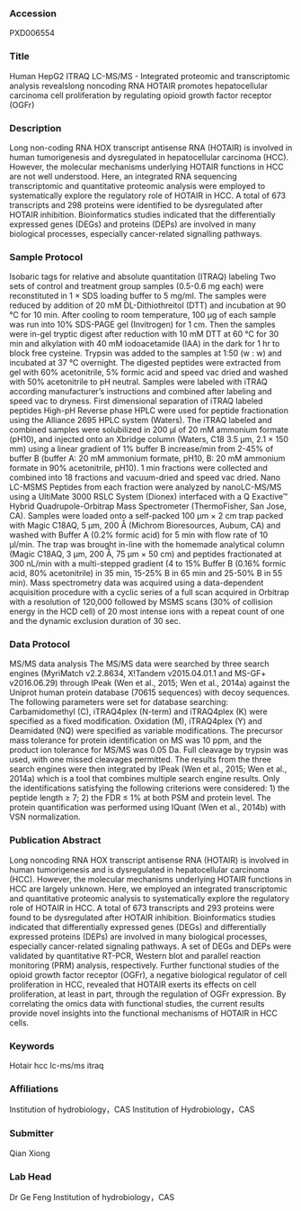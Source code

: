 ### Accession
PXD006554

### Title
Human HepG2 ITRAQ LC-MS/MS -  Integrated proteomic and transcriptomic analysis revealslong noncoding RNA HOTAIR promotes hepatocellular carcinoma cell proliferation by regulating opioid growth factor receptor (OGFr)

### Description
Long non-coding RNA HOX transcript antisense RNA (HOTAIR) is involved in human tumorigenesis and dysregulated in hepatocellular carcinoma (HCC). However, the molecular mechanisms underlying HOTAIR functions in HCC are not well understood. Here, an integrated RNA sequencing transcriptomic and quantitative proteomic analysis were employed to systematically explore the regulatory role of HOTAIR in HCC. A total of 673 transcripts and 298 proteins were identified to be dysregulated after HOTAIR inhibition. Bioinformatics studies indicated that the differentially expressed genes (DEGs) and proteins (DEPs) are involved in many biological processes, especially cancer-related signalling pathways.

### Sample Protocol
Isobaric tags for relative and absolute quantitation (ITRAQ) labeling Two sets of control and treatment group samples (0.5-0.6 mg each) were reconstituted in 1 × SDS loading buffer to 5 mg/ml. The samples were reduced by addition of 20 mM DL-Dithiothreitol (DTT) and incubation at 90 °C for 10 min. After cooling to room temperature, 100 μg of each sample was run into 10% SDS-PAGE gel (Invitrogen) for 1 cm. Then the samples were in-gel tryptic digest after reduction with 10 mM DTT at 60 °C for 30 min and alkylation with 40 mM iodoacetamide (IAA) in the dark for 1 hr to block free cysteine. Trypsin was added to the samples at 1:50 (w : w) and incubated at 37 °C overnight. The digested peptides were extracted from gel with 60% acetonitrile, 5% formic acid and speed vac dried and washed with 50% acetonitrile to pH neutral. Samples were labeled with iTRAQ according manufacturer’s instructions and combined after labeling and speed vac to dryness. First dimensional separation of iTRAQ labeled peptides High-pH Reverse phase HPLC were used for peptide fractionation using the Alliance 2695 HPLC system (Waters). The iTRAQ labeled and combined samples were solubilized in 200 µl of 20 mM ammonium formate (pH10), and injected onto an Xbridge column (Waters, C18 3.5 µm, 2.1 × 150 mm) using a linear gradient of 1% buffer B increase/min from 2-45% of buffer B (buffer A: 20 mM ammonium formate, pH10, B: 20 mM ammonium formate in 90% acetonitrile, pH10). 1 min fractions were collected and combined into 18 fractions and vacuum-dried and speed vac dried. Nano LC-MSMS Peptides from each fraction were analyzed by nanoLC-MS/MS using a UltiMate 3000 RSLC System (Dionex) interfaced with a Q Exactive™ Hybrid Quadrupole-Orbitrap Mass Spectrometer (ThermoFisher, San Jose, CA). Samples were loaded onto a self-packed 100 µm × 2 cm trap packed with Magic C18AQ, 5 µm, 200 Å (Michrom Bioresources, Aubum, CA) and washed with Buffer A (0.2% formic acid) for 5 min with flow rate of 10 μl/min. The trap was brought in-line with the homemade analytical column (Magic C18AQ, 3 µm, 200 Å, 75 µm × 50 cm) and peptides fractionated at 300 nL/min with a multi-stepped gradient (4 to 15% Buffer B (0.16% formic acid, 80% acetonitrile) in 35 min, 15-25% B in 65 min and 25-50% B in 55 min). Mass spectrometry data was acquired using a data-dependent acquisition procedure with a cyclic series of a full scan acquired in Orbitrap with a resolution of 120,000 followed by MSMS scans (30% of collision energy in the HCD cell) of 20 most intense ions with a repeat count of one and the dynamic exclusion duration of 30 sec.

### Data Protocol
MS/MS data analysis The MS/MS data were searched by three search engines (MyriMatch v2.2.8634, X!Tandem v2015.04.01.1 and MS-GF+ v2016.06.29) through IPeak (Wen et al., 2015; Wen et al., 2014a) against the Uniprot human protein database (70615 sequences) with decoy sequences. The following parameters were set for database searching: Carbamidomethyl (C), iTRAQ4plex (N-term) and iTRAQ4plex (K) were specified as a fixed modification. Oxidation (M), iTRAQ4plex (Y) and Deamidated (NQ) were specified as variable modifications. The precursor mass tolerance for protein identification on MS was 10 ppm, and the product ion tolerance for MS/MS was 0.05 Da. Full cleavage by trypsin was used, with one missed cleavages permitted. The results from the three search engines were then integrated by IPeak (Wen et al., 2015; Wen et al., 2014a) which is a tool that combines multiple search engine results. Only the identifications satisfying the following criterions were considered: 1) the peptide length ≥ 7; 2) the FDR ≤ 1% at both PSM and protein level. The protein quantification was performed using IQuant (Wen et al., 2014b) with VSN normalization.

### Publication Abstract
Long noncoding RNA HOX transcript antisense RNA (HOTAIR) is involved in human tumorigenesis and is dysregulated in hepatocellular carcinoma (HCC). However, the molecular mechanisms underlying HOTAIR functions in HCC are largely unknown. Here, we employed an integrated transcriptomic and quantitative proteomic analysis to systematically explore the regulatory role of HOTAIR in HCC. A total of 673 transcripts and 293 proteins were found to be dysregulated after HOTAIR inhibition. Bioinformatics studies indicated that differentially expressed genes (DEGs) and differentially expressed proteins (DEPs) are involved in many biological processes, especially cancer-related signaling pathways. A set of DEGs and DEPs were validated by quantitative RT-PCR, Western blot and parallel reaction monitoring (PRM) analysis, respectively. Further functional studies of the opioid growth factor receptor (OGFr), a negative biological regulator of cell proliferation in HCC, revealed that HOTAIR exerts its effects on cell proliferation, at least in part, through the regulation of OGFr expression. By correlating the omics data with functional studies, the current results provide novel insights into the functional mechanisms of HOTAIR in HCC cells.

### Keywords
Hotair hcc lc-ms/ms itraq

### Affiliations
Institution of  hydrobiology，CAS
Institution of Hydrobiology，CAS

### Submitter
Qian Xiong

### Lab Head
Dr Ge Feng
Institution of  hydrobiology，CAS


